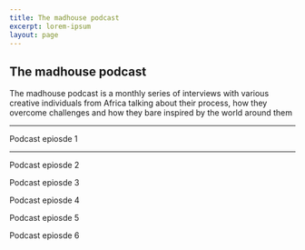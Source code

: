 ```yaml
---
title: The madhouse podcast
excerpt: lorem-ipsum
layout: page
---
```

## The madhouse podcast

The madhouse podcast is a monthly series of interviews with various creative individuals from Africa talking about their process, how they overcome challenges and how they bare inspired by the world around them

---

Podcast epiosde 1

---

Podcast epiosde 2

Podcast epiosde 3

Podcast epiosde 4

Podcast epiosde 5

Podcast epiosde 6

